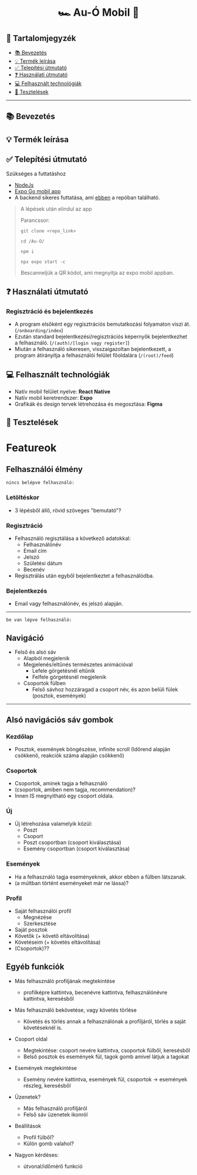 <center>
    <h1>
    🏎 Au-Ó Mobil 🚗</h1>
</center>

## 📝 Tartalomjegyzék
- [ 📚 Bevezetés](#bevezetés)
- [ 💡 Termék leírása](#-termék-leírása)
- [ ✅ Telepítési útmutató]( #-telepítési-útmutató)
- [ ❓ Használati útmutató](#-használati-útmutató)
- [ 💻 Felhasznált technológiák](#-felhasznált-technológiák)
- [ 📝 Tesztelések](#-tesztelések)

---
## 📚 Bevezetés

## 💡 Termék leírása

## ✅ Telepítési útmutató

Szükséges a futtatáshoz

- [NodeJs](https://nodejs.org/en/download)
- [Expo Go mobil app](https://expo.dev/go)
- A backend sikeres futtatása, ami [ebben](https://github.com/bnolod/au-o_backend) a repóban található.

> A lépések után elindul az app
>
> Parancssor:
>
> `git clone <repo_link>`
>
> `cd /Au-O/`
>
> `npm i`
>
> `npx expo start -c`
>
> Bescanneljük a QR kódot, ami megnyitja az expo mobil appban.


## ❓ Használati útmutató

### Regisztráció és bejelentkezés
- A program elsőként egy regisztrációs bemutatkozási folyamaton viszi át. (`/onboarding/index`)
- Ezután standard bejelentkezési/regisztrációs képernyők bejelentkezhet a felhasználó. (`/(auth)/[login vagy register]`)
- Miután a felhasználó sikeresen, visszaigazoltan bejelentkezett, a program átirányítja a felhasználói felület főoldalára (`/(root)/feed`)

## 💻 Felhasznált technológiák
- Natív mobil felület nyelve: **React Native**
- Natív mobil keretrendszer: **Expo**
- Grafikák és design tervek létrehozása és megosztása: **Figma**

## 📝 Tesztelések

# Featureok

## Felhasználói élmény

`nincs belépve felhasználó:`

### Letöltéskor

- 3 lépésből állő, rövid szöveges "bemutató"?

### Regisztráció

- Felhasználó regisztálása a következő adatokkal:
    - Felhasználónév
    - Email cím
    - Jelszó
    - Születési dátum
    - Becenév
- Regisztrálás után egyből bejelentkeztet a felhasználódba.

### Bejelentkezés

- Email vagy felhasználónév, és jelszó alapján.

---

`be van lépve felhasználó:`

## Navigáció

- Felső és alsó sáv
    - Alapból megjelenik
    - Megjelenés/eltűnés természetes animációval
        - Lefele görgetésnél eltűnik
        - Felfele görgetésnél megjelenik
    - Csoportok fülben
        - Felső sávhoz hozzáragad a csoport név, és azon belüli fülek (posztok, események)

---

## Alsó navigációs sáv gombok

### Kezdőlap

- Posztok, események böngészése, infinite scroll (Időrend alapján csökkenő, reakciók száma alapján csökkenő)

### Csoportok

- Csoportok, aminek tagja a felhasználó
- (csoportok, amiben nem tagja, recommendation)?
- Innen IS megnyitható egy csoport oldala.

### Új

- Új létrehozása valamelyik közül:
    - Poszt 
    - Csoport
    - Poszt csoportban (csoport kiválasztása)
    - Esemény csoportban (csoport kiválasztása)
 
### Események

- Ha a felhasználó tagja eseményeknek, akkor ebben a fülben látszanak.
- (a múltban történt eseményeket már ne lássa)?

### Profil

- Saját felhasználói profil
    - Megnézése
    - Szerkesztése
- Saját posztok
- Követők (+ követő eltávolítása)
- Követéseim (+ követés eltávolítása)
- (Csoportok)??


## Egyéb funkciók

- Más felhasználó profiljának megtekintése
    - profilképre kattintva, becenévre kattintva, felhasználónévre kattintva, keresésből
- Más felhasználó bekövetése, vagy követés törlése
    - Követés és törlés annak a felhasználónak a profiljáról, törlés a saját követéseknél is.
- Csoport oldal
    - Megtekintése: csoport nevére kattintva, csoportok fülből, keresésből
    - Belső posztok és események fül, tagok gomb amivel látjuk a tagokat
- Események megtekintése
    - Esemény nevére kattintva, események fül, csoportok -> események részleg, keresésből
- Üzenetek?
    - Más felhasználó profiljáról
    - Felső sáv üzenetek ikonról
- Beállítások
    - Profil fülből?
    - Külön gomb valahol?


- Nagyon kérdéses:
    - útvonal/időmérő funkció
